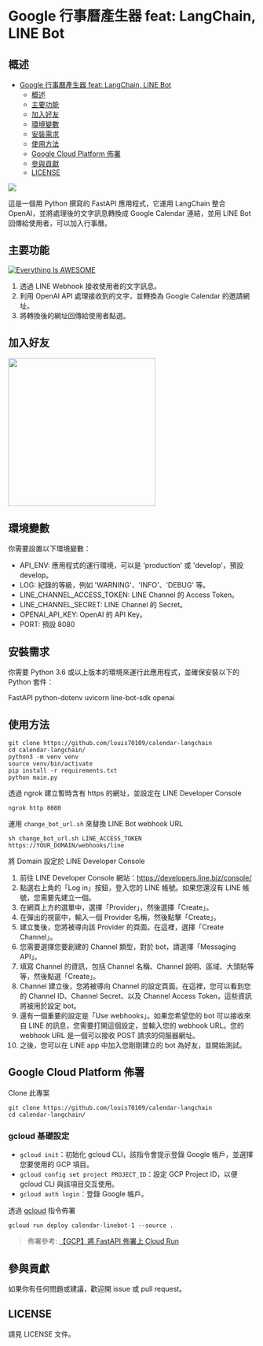 # Google 行事曆產生器 feat: LangChain, LINE Bot

## 概述

- [Google 行事曆產生器 feat: LangChain, LINE Bot](#google-行事曆產生器-feat-langchain-line-bot)
  - [概述](#概述)
  - [主要功能](#主要功能)
  - [加入好友](#加入好友)
  - [環境變數](#環境變數)
  - [安裝需求](#安裝需求)
  - [使用方法](#使用方法)
  - [Google Cloud Platform 佈署](#google-cloud-platform-佈署)
  - [參與貢獻](#參與貢獻)
  - [LICENSE](#license)

![](https://raw.githubusercontent.com/louis70109/calendar-linebot/main/screenshot/user-flow.png)

這是一個用 Python 撰寫的 FastAPI 應用程式，它運用 LangChain 整合 OpenAI，並將處理後的文字訊息轉換成 Google Calendar 連結，並用 LINE Bot 回傳給使用者，可以加入行事曆。

## 主要功能

[![Everything Is AWESOME](https://img.youtube.com/vi/5JTU15VtDAw/0.jpg)](https://www.youtube.com/watch?v=5JTU15VtDAw 'Everything Is AWESOME')

1. 透過 LINE Webhook 接收使用者的文字訊息。
2. 利用 OpenAI API 處理接收到的文字，並轉換為 Google Calendar 的邀請網址。
3. 將轉換後的網址回傳給使用者點選。

## 加入好友

<img src="https://raw.githubusercontent.com/louis70109/calendar-linebot/main/screenshot/qrcode..jpeg" controls="controls" width="300" height="300">

## 環境變數

你需要設置以下環境變數：

- API_ENV: 應用程式的運行環境，可以是 'production' 或 'develop'，預設 develop。
- LOG: 紀錄的等級，例如 'WARNING'、'INFO'、'DEBUG' 等。
- LINE_CHANNEL_ACCESS_TOKEN: LINE Channel 的 Access Token。
- LINE_CHANNEL_SECRET: LINE Channel 的 Secret。
- OPENAI_API_KEY: OpenAI 的 API Key。
- PORT: 預設 8080

## 安裝需求

你需要 Python 3.6 或以上版本的環境來運行此應用程式，並確保安裝以下的 Python 套件：

FastAPI
python-dotenv
uvicorn
line-bot-sdk
openai

## 使用方法

```
git clone https://github.com/louis70109/calendar-langchain
cd calendar-langchain/
python3 -m venv venv
source venv/bin/activate
pip install -r requirements.txt
python main.py
```

透過 ngrok 建立暫時含有 https 的網址，並設定在 LINE Developer Console

```
ngrok http 8080
```

運用 `change_bot_url.sh` 來替換 LINE Bot webhook URL

```
sh change_bot_url.sh LINE_ACCESS_TOKEN https://YOUR_DOMAIN/webhooks/line
```

將 Domain 設定於 LINE Developer Console

1. 前往 LINE Developer Console 網站：https://developers.line.biz/console/
2. 點選右上角的「Log in」按鈕，登入您的 LINE 帳號。如果您還沒有 LINE 帳號，您需要先建立一個。
3. 在網頁上方的選單中，選擇「Provider」，然後選擇「Create」。
4. 在彈出的視窗中，輸入一個 Provider 名稱，然後點擊「Create」。
5. 建立隻後，您將被導向該 Provider 的頁面。在這裡，選擇「Create Channel」。
6. 您需要選擇您要創建的 Channel 類型，對於 bot，請選擇「Messaging API」。
7. 填寫 Channel 的資訊，包括 Channel 名稱、Channel 說明、區域、大頭貼等等，然後點選「Create」。
8. Channel 建立後，您將被導向 Channel 的設定頁面。在這裡，您可以看到您的 Channel ID、Channel Secret、以及 Channel Access Token，這些資訊將被用於設定 bot。
9. 還有一個重要的設定是「Use webhooks」。如果您希望您的 bot 可以接收來自 LINE 的訊息，您需要打開這個設定，並輸入您的 webhook URL。您的 webhook URL 是一個可以接收 POST 請求的伺服器網址。
10. 之後，您可以在 LINE app 中加入您剛剛建立的 bot 為好友，並開始測試。

## Google Cloud Platform 佈署

Clone 此專案

```
git clone https://github.com/louis70109/calendar-langchain
cd calendar-langchain/
```

### gcloud 基礎設定

- `gcloud init`：初始化 gcloud CLI，該指令會提示登錄 Google 帳戶，並選擇您要使用的 GCP 項目。
- `gcloud config set project PROJECT_ID`：設定 GCP Project ID，以便 gcloud CLI 與該項目交互使用。
- `gcloud auth login`：登錄 Google 帳戶。

透過 [gcloud](https://cloud.google.com/sdk/docs/install?hl=zh-cn) 指令佈署

```
gcloud run deploy calendar-linebot-1 --source .
```

> 佈署參考: [【GCP】將 FastAPI 佈署上 Cloud Run](https://nijialin.com/2023/03/19/gcp-why-need-cloudrun-as-serverless/#5-%E4%BD%88%E7%BD%B2%E5%88%B0-Google-Cloud-Run)

## 參與貢獻

如果你有任何問題或建議，歡迎開 issue 或 pull request。

## LICENSE

請見 LICENSE 文件。
